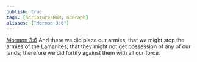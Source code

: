 ```yaml
---
publish: true
tags: [Scripture/BoM, noGraph]
aliases: ["Mormon 3:6"]
---
```

[Mormon 3:6](https://churchofjesuschrist.org/study/scriptures/bofm/morm/3?lang=eng&id=p6#p6) And there we did place our armies, that we might stop the armies of the Lamanites, that they might not get possession of any of our lands; therefore we did fortify against them with all our force.
